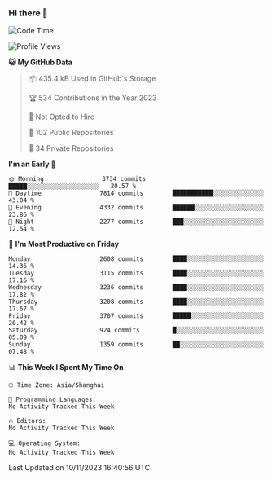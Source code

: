 ### Hi there 👋

<!--
**qbosen/qbosen** is a ✨ _special_ ✨ repository because its `README.md` (this file) appears on your GitHub profile.

Here are some ideas to get you started:

- 🔭 I’m currently working on ...
- 🌱 I’m currently learning ...
- 👯 I’m looking to collaborate on ...
- 🤔 I’m looking for help with ...
- 💬 Ask me about ...
- 📫 How to reach me: ...
- 😄 Pronouns: ...
- ⚡ Fun fact: ...
-->

<!--START_SECTION:waka-->
![Code Time](http://img.shields.io/badge/Code%20Time-2%2C111%20hrs%2036%20mins-blue)

![Profile Views](http://img.shields.io/badge/Profile%20Views-0-blue)

**🐱 My GitHub Data** 

> 📦 435.4 kB Used in GitHub's Storage 
 > 
> 🏆 534 Contributions in the Year 2023
 > 
> 🚫 Not Opted to Hire
 > 
> 📜 102 Public Repositories 
 > 
> 🔑 34 Private Repositories 
 > 
**I'm an Early 🐤** 

```text
🌞 Morning                3734 commits        █████░░░░░░░░░░░░░░░░░░░░   20.57 % 
🌆 Daytime                7814 commits        ███████████░░░░░░░░░░░░░░   43.04 % 
🌃 Evening                4332 commits        ██████░░░░░░░░░░░░░░░░░░░   23.86 % 
🌙 Night                  2277 commits        ███░░░░░░░░░░░░░░░░░░░░░░   12.54 % 
```
📅 **I'm Most Productive on Friday** 

```text
Monday                   2608 commits        ████░░░░░░░░░░░░░░░░░░░░░   14.36 % 
Tuesday                  3115 commits        ████░░░░░░░░░░░░░░░░░░░░░   17.16 % 
Wednesday                3236 commits        ████░░░░░░░░░░░░░░░░░░░░░   17.82 % 
Thursday                 3208 commits        ████░░░░░░░░░░░░░░░░░░░░░   17.67 % 
Friday                   3707 commits        █████░░░░░░░░░░░░░░░░░░░░   20.42 % 
Saturday                 924 commits         █░░░░░░░░░░░░░░░░░░░░░░░░   05.09 % 
Sunday                   1359 commits        ██░░░░░░░░░░░░░░░░░░░░░░░   07.48 % 
```


📊 **This Week I Spent My Time On** 

```text
🕑︎ Time Zone: Asia/Shanghai

💬 Programming Languages: 
No Activity Tracked This Week

🔥 Editors: 
No Activity Tracked This Week

💻 Operating System: 
No Activity Tracked This Week
```


 Last Updated on 10/11/2023 16:40:56 UTC
<!--END_SECTION:waka-->
